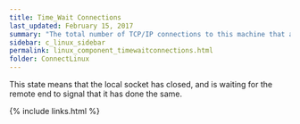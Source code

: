 ```yaml
---
title: Time_Wait Connections
last_updated: February 15, 2017
summary: "The total number of TCP/IP connections to this machine that are in the TIME_WAIT state."
sidebar: c_linux_sidebar
permalink: linux_component_timewaitconnections.html
folder: ConnectLinux
---
```



This state means that the local socket has closed, and is waiting for the remote end to signal that it has done the same.

{% include links.html %}
